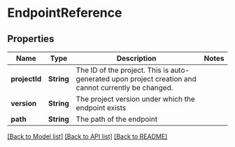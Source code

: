 # EndpointReference

## Properties
Name | Type | Description | Notes
------------ | ------------- | ------------- | -------------
**projectId** | **String** | The ID of the project. This is auto-generated upon project creation and cannot currently be changed.  | 
**version** | **String** | The project version under which the endpoint exists  | 
**path** | **String** | The path of the endpoint  | 

[[Back to Model list]](../README.md#documentation-for-models) [[Back to API list]](../README.md#documentation-for-api-endpoints) [[Back to README]](../README.md)


